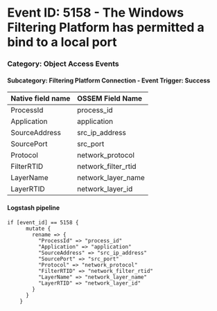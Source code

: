 # Event ID: 5158 - The Windows Filtering Platform has permitted a bind to a local port
### Category: Object Access Events
#### Subcategory: Filtering Platform Connection - Event Trigger: Success

|Native field name            |OSSEM Field Name                   |
|:----------------------------|:----------------------------------|
| ProcessId                   | process_id                        |
| Application                 | application                       |
| SourceAddress               | src_ip_address                    |
| SourcePort                  | src_port                          |
| Protocol                    | network_protocol                  |
| FilterRTID                  | network_filter_rtid               |
| LayerName                   | network_layer_name                |
| LayerRTID                   | network_layer_id                  |


#### Logstash pipeline

```
if [event_id] == 5158 {
      mutate {
        rename => {
          "ProcessId" => "process_id"
          "Application" => "application"
          "SourceAddress" => "src_ip_address"
          "SourcePort" => "src_port"
          "Protocol" => "network_protocol"
          "FilterRTID" => "network_filter_rtid"
          "LayerName" => "network_layer_name"
          "LayerRTID" => "network_layer_id"
        }
      }
    }
```
